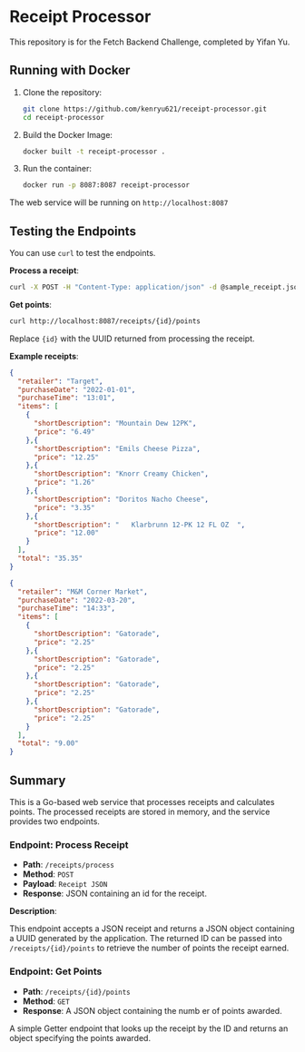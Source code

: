 # Receipt Processor

This repository is for the Fetch Backend Challenge, completed by Yifan Yu.

## Running with Docker

1. Clone the repository:

   ```bash
   git clone https://github.com/kenryu621/receipt-processor.git
   cd receipt-processor
   ```

2. Build the Docker Image:

   ```bash
   docker built -t receipt-processor .
   ```
   
3. Run the container:

   ```bash
   docker run -p 8087:8087 receipt-processor
   ```

The web service will be running on `http://localhost:8087`

## Testing the Endpoints

You can use `curl` to test the endpoints.

__Process a receipt__:

```bash
curl -X POST -H "Content-Type: application/json" -d @sample_receipt.json http://localhost:8087/receipts/process
```

__Get points__:

```bash
curl http://localhost:8087/receipts/{id}/points
```

Replace `{id}` with the UUID returned from processing the receipt.

__Example receipts__:

```json
{
  "retailer": "Target",
  "purchaseDate": "2022-01-01",
  "purchaseTime": "13:01",
  "items": [
    {
      "shortDescription": "Mountain Dew 12PK",
      "price": "6.49"
    },{
      "shortDescription": "Emils Cheese Pizza",
      "price": "12.25"
    },{
      "shortDescription": "Knorr Creamy Chicken",
      "price": "1.26"
    },{
      "shortDescription": "Doritos Nacho Cheese",
      "price": "3.35"
    },{
      "shortDescription": "   Klarbrunn 12-PK 12 FL OZ  ",
      "price": "12.00"
    }
  ],
  "total": "35.35"
}
```

```json
{
  "retailer": "M&M Corner Market",
  "purchaseDate": "2022-03-20",
  "purchaseTime": "14:33",
  "items": [
    {
      "shortDescription": "Gatorade",
      "price": "2.25"
    },{
      "shortDescription": "Gatorade",
      "price": "2.25"
    },{
      "shortDescription": "Gatorade",
      "price": "2.25"
    },{
      "shortDescription": "Gatorade",
      "price": "2.25"
    }
  ],
  "total": "9.00"
}
```

## Summary

This is a Go-based web service that processes receipts and calculates points. The processed receipts are stored in memory, and the service provides two endpoints.

### Endpoint: Process Receipt

- **Path**: `/receipts/process`
- **Method**: `POST`
- **Payload**: `Receipt JSON`
- **Response**: JSON containing an id for the receipt.

**Description**:

This endpoint accepts a JSON receipt and returns a JSON object containing a UUID generated by the application. The returned ID can be passed into `/receipts/{id}/points` to retrieve the number of points the receipt earned.

### Endpoint: Get Points

- **Path**: `/receipts/{id}/points`
- **Method**: `GET`
- **Response**: A JSON object containing the numb er of points awarded.

A simple Getter endpoint that looks up the receipt by the ID and returns an object specifying the points awarded.

